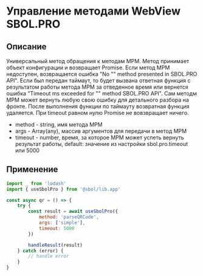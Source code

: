 # Управление методами WebView SBOL.PRO

## Описание

Универсальный метод обращения к методам МРМ.
Метод принимает объект конфигурации и возвращает Promise.
Если метод МРМ недоступен, возвращается ошибка
"No "<method>" method presented in SBOL.PRO API".
Если был передан таймаут, то будет вызвана ответная функция
с результатом работы метода МРМ за отведенное время или вернется ошибка
"Timeout <timeout>ms exceeded for "<method>" method SBOL.PRO API".
Сам методм МРМ может вернуть любую свою ошибку для детального разбора на фронте.
После выполнения функции по таймауту возвратная функция удаляется.
При timeout равном нулю Promise не вовзвращает ничего.

* method - string, имя метода МРМ
* args - Array(any), массив аргументов для передачи в метод МРМ
* timeout - number, время, за которое МРМ может успеть
вернуть результат работы,
default: значение из настройки sbol.pro.timeout или 5000

## Применение

```jsx
import _ from 'lodash'
import { useSbolPro } from '@sbol/lib.app'

const async qr = () => {
    try {
        const result = await useSbolPro({
            method: 'parseQRCode',
            args: ['simple'],
            timeout: 5000
        })

        handleResult(result)
    } catch (error) {
        // handle error
    }
}
```
